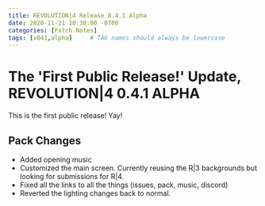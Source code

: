 ```yaml
---
title: REVOLUTION|4 Release 0.4.1 Alpha
date: 2020-11-21 10:30:00 -0700
categories: [Patch Notes]
tags: [v041,alpha]     # TAG names should always be lowercase
---
```


# The 'First Public Release!' Update, REVOLUTION|4 0.4.1 ALPHA

This is the first public release! Yay!

## Pack Changes

- Added opening music
- Customized the main screen. Currently reusing the R|3 backgrounds but looking for submissions for R|4.
- Fixed all the links to all the things (issues, pack, music, discord)
- Reverted the lighting changes back to normal.